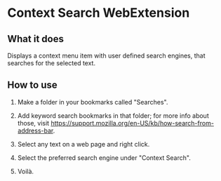 # Context Search WebExtension

## What it does

Displays a context menu item with user defined search engines, that searches
for the selected text.

## How to use

1. Make a folder in your bookmarks called "Searches".

2. Add keyword search bookmarks in that folder; for more info about those,
visit https://support.mozilla.org/en-US/kb/how-search-from-address-bar.

3. Select any text on a web page and right click.

4. Select the preferred search engine under "Context Search".

5. Voilà.
